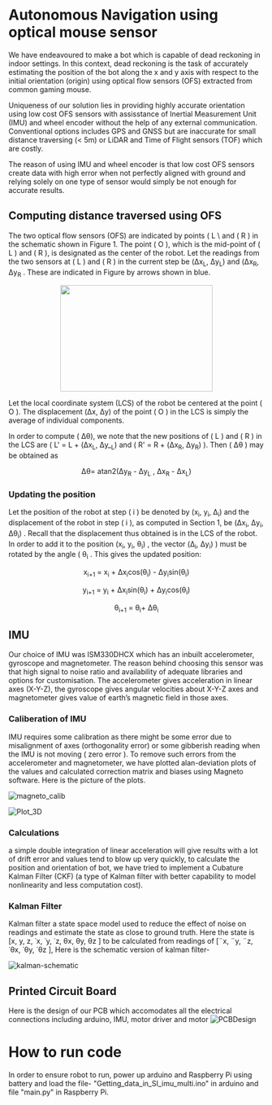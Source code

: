 
# Autonomous Navigation using optical mouse sensor

We have endeavoured to make a bot which is capable of dead reckoning in indoor
settings. In this context, dead reckoning is the task of accurately estimating the position of the bot along the x and y axis with respect to the initial orientation (origin) using optical flow sensors (OFS) extracted from common gaming mouse. 

Uniqueness of our solution lies in providing highly accurate orientation using low cost OFS sensors with assisstance of Inertial Measurement Unit (IMU) and wheel encoder without the help of any external communication. Conventional options includes GPS and GNSS but are inaccurate for small distance traversing (< 5m) or  LiDAR and Time of Flight sensors (TOF) which are costly. 

The reason of using IMU and wheel encoder is that low cost OFS sensors create data with high error when not perfectly aligned with ground and relying solely on one type of sensor would simply be not enough for accurate results.

## Computing distance traversed using OFS

The two optical flow sensors (OFS) are indicated by points ( L \ and ( R ) in the schematic shown in Figure 1\. The point ( O ), which is the mid-point of ( L ) and ( R ), is designated as the center of the robot. Let the readings from the two sensors at ( L ) and ( R ) in the current step be (Δx<sub>L</sub>, Δy<sub>L</sub>)  and (Δx<sub>R</sub>, Δy<sub>R</sub> . These are indicated in Figure by arrows shown in blue.

<p align="center">
<img width = "300" height = "209" src = "https://raw.githubusercontent.com/Shiven-Patel-IIT/Autonomous-Navigation-using-Optical-Sensors/main/assets/optical_flow.png") >
</p>                            

Let the local coordinate system (LCS) of the robot be centered at the point ( O ). The displacement (Δx, Δy)  of the point ( O ) in the LCS is simply the average of individual components.

In order to compute ( Δθ), we note that the new positions of ( L ) and ( R ) in the LCS are ( L' = L + (Δx<sub>L</sub>, Δy_<sub>L</sub>)  and ( R' = R + (Δx<sub>R</sub>,  Δy<sub>R</sub>) \). Then \( Δθ ) may be obtained as

<p align="center"> Δθ= atan2(Δy<sub>R</sub> - Δy<sub>L</sub> , Δx<sub>R</sub> - Δx<sub>L</sub>) </p>


### Updating the position
Let the position of the robot at step ( i ) be denoted by  (x<sub>i</sub>, y<sub>i</sub>, Δ<sub>i</sub>)  and the displacement of the robot in step ( i ), as computed in Section 1, be (Δx<sub>i</sub>, Δy<sub>i</sub>, Δθ<sub>i</sub>) . Recall that the displacement thus obtained is in the LCS of the robot. In order to add it to the position  (x<sub>i</sub>, y<sub>i</sub>, θ<sub>i</sub>) , the vector (Δ<sub>i</sub>, Δy<sub>i</sub>) \) must be rotated by the angle \( θ<sub>i</sub> . This gives the updated position:
                        
<p align="center"> x<sub>i+1</sub> = x<sub>i</sub> + Δx<sub>i</sub>cos(θ<sub>i</sub>) - Δy<sub>i</sub>sin(θ<sub>i</sub>) </p>
<p align="center"> y<sub>i+1</sub> = y<sub>i</sub> + Δx<sub>i</sub>sin(θ<sub>i</sub>) + Δy<sub>i</sub>cos(θ<sub>i</sub>) </p>
<p align="center"> θ<sub>i+1</sub> = θ<sub>i</sub>+ Δθ<sub>i</sub> </p>


## IMU 
Our choice of IMU was ISM330DHCX which has an inbuilt accelerometer, gyroscope and magnetometer. The reason behind choosing this sensor was that high signal to noise ratio and availability of adequate libraries and options for customisation. The accelerometer gives acceleration in linear axes (X-Y-Z), the gyroscope gives angular velocities about X-Y-Z axes and magnetometer gives value of earth’s magnetic field in those axes.

### Caliberation of IMU
IMU requires some calibration as there might be some error due to misalignment of axes (orthogonality error) or some gibberish reading when the IMU is not moving ( zero error ). To remove such errors from the accelerometer and magnetometer, we have plotted alan-deviation plots of the values and calculated correction matrix and biases using Magneto software. Here is the picture of the plots.

![magneto_calib](https://github.com/user-attachments/assets/ff57cb6f-e66d-4eb5-bb3b-0b57cf741f1a) 

![Plot_3D](https://github.com/user-attachments/assets/18d404e4-b5ac-4399-aa04-4e916c2077d7) 

### Calculations
a simple double integration of linear acceleration will give results with a lot of drift error and values tend to blow up very quickly, to calculate the position and orientation of bot, we have tried to implement a Cubature Kalman Filter (CKF) (a type of Kalman filter with better capability to model nonlinearity and less computation cost).

### Kalman Filter
Kalman filter a state space model used to reduce the effect of noise on readings and estimate the state as close to ground truth. Here the state is [x, y, z, ˙x, ˙y, ˙z, θx, θy, θz ] to be calculated from readings of [¨x, ¨y, ¨z, ˙θx, ˙θy, ˙θz ], Here is the schematic version of kalman filter- 

  ![kalman-schematic](https://github.com/user-attachments/assets/7874e0d4-4339-4a1a-8b73-076d00ce0872) 


## Printed Circuit Board
Here is the design of our PCB which accomodates all the electrical connections including arduino, IMU, motor driver and motor
![PCBDesign](https://github.com/user-attachments/assets/600325bf-d160-4d07-abf2-c7197590886d) 

# How to run code
In order to ensure robot to run, power up arduino and Raspberry Pi using battery and load the file- "Getting_data_in_SI_imu_multi.ino" in arduino and file "main.py" in Raspberry Pi.


